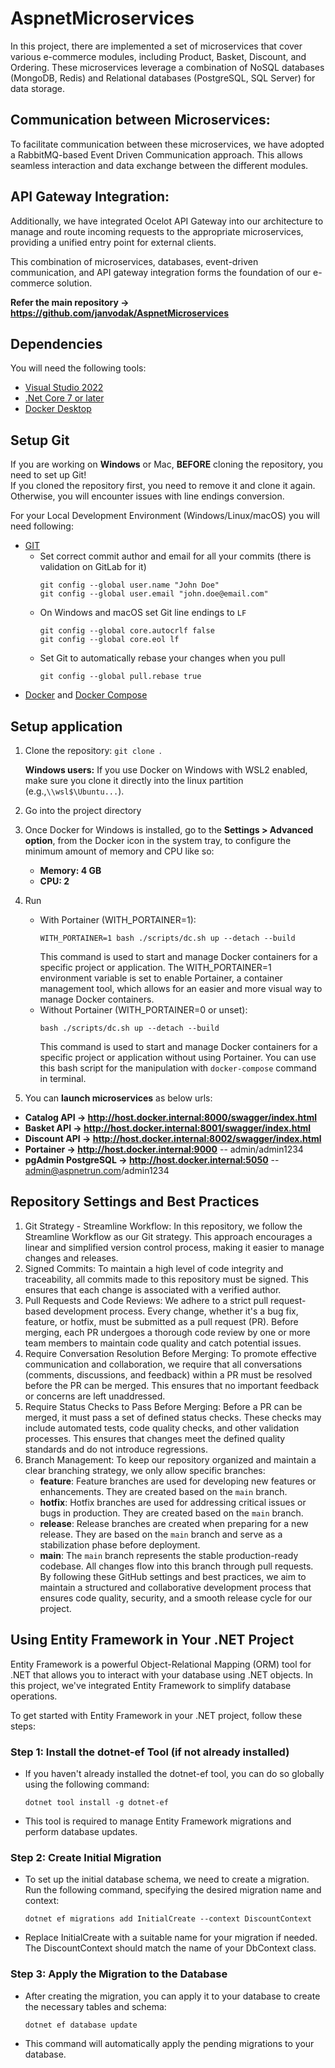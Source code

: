 # AspnetMicroservices

In this project, there are implemented a set of microservices that cover various e-commerce modules, including Product, Basket, Discount, and Ordering. These microservices leverage a combination of NoSQL databases (MongoDB, Redis) and Relational databases (PostgreSQL, SQL Server) for data storage.

## Communication between Microservices:

To facilitate communication between these microservices, we have adopted a RabbitMQ-based Event Driven Communication approach. This allows seamless interaction and data exchange between the different modules.

## API Gateway Integration:

Additionally, we have integrated Ocelot API Gateway into our architecture to manage and route incoming requests to the appropriate microservices, providing a unified entry point for external clients.

This combination of microservices, databases, event-driven communication, and API gateway integration forms the foundation of our e-commerce solution.

**Refer the main repository -> https://github.com/janvodak/AspnetMicroservices**

## Dependencies
You will need the following tools:

* [Visual Studio 2022](https://visualstudio.microsoft.com/downloads/)
* [.Net Core 7 or later](https://dotnet.microsoft.com/en-us/download/dotnet/7.0) 
* [Docker Desktop](https://www.docker.com/products/docker-desktop)

## Setup Git
If you are working on **Windows** or Mac, **BEFORE** cloning the repository, you need to set up Git!  
If you cloned the repository first, you need to remove it and clone it again. Otherwise, you will encounter issues with line endings conversion.

For your Local Development Environment (Windows/Linux/macOS) you will need following:

* [GIT](https://git-scm.com/downloads)
	* Set correct commit author and email for all your commits (there is validation on GitLab for it)
		```
		git config --global user.name "John Doe"
		git config --global user.email "john.doe@email.com"
		```
	* On Windows and macOS set Git line endings to `LF`
		```
		git config --global core.autocrlf false
		git config --global core.eol lf
		```
	* Set Git to automatically rebase your changes when you pull
		```
		git config --global pull.rebase true
		```
* [Docker](https://www.docker.com/get-started) and [Docker Compose](https://docs.docker.com/compose/install)

## Setup application
1. Clone the repository: `git clone `.
   
   **Windows users:** If you use Docker on Windows with WSL2 enabled, make sure you clone it directly into the linux partition (e.g.,`\\wsl$\Ubuntu...`).
1. Go into the project directory
1. Once Docker for Windows is installed, go to the **Settings > Advanced option**, from the Docker icon in the system tray, to configure the minimum amount of memory and CPU like so:
	* **Memory: 4 GB**
	* **CPU: 2**
1. Run
	* With Portainer (WITH_PORTAINER=1):
		```
		WITH_PORTAINER=1 bash ./scripts/dc.sh up --detach --build
		```
		This command is used to start and manage Docker containers for a specific project or application. The WITH_PORTAINER=1 environment variable is set to enable Portainer, a container management tool, which allows for an easier and more visual way to manage Docker containers.
	* Without Portainer (WITH_PORTAINER=0 or unset):
		```
		bash ./scripts/dc.sh up --detach --build
		```
		This command is used to start and manage Docker containers for a specific project or application without using Portainer. You can use this bash script for the manipulation with `docker-compose` command in terminal.
1. You can **launch microservices** as below urls:

* **Catalog API -> http://host.docker.internal:8000/swagger/index.html**
* **Basket API -> http://host.docker.internal:8001/swagger/index.html**
* **Discount API -> http://host.docker.internal:8002/swagger/index.html**
* **Portainer -> http://host.docker.internal:9000**   -- admin/admin1234
* **pgAdmin PostgreSQL -> http://host.docker.internal:5050**   -- admin@aspnetrun.com/admin1234


## Repository Settings and Best Practices

1. Git Strategy - Streamline Workflow:
In this repository, we follow the Streamline Workflow as our Git strategy. This approach encourages a linear and simplified version control process, making it easier to manage changes and releases.
1. Signed Commits:
To maintain a high level of code integrity and traceability, all commits made to this repository must be signed. This ensures that each change is associated with a verified author.
1. Pull Requests and Code Reviews:
We adhere to a strict pull request-based development process. Every change, whether it's a bug fix, feature, or hotfix, must be submitted as a pull request (PR). Before merging, each PR undergoes a thorough code review by one or more team members to maintain code quality and catch potential issues.
1. Require Conversation Resolution Before Merging:
To promote effective communication and collaboration, we require that all conversations (comments, discussions, and feedback) within a PR must be resolved before the PR can be merged. This ensures that no important feedback or concerns are left unaddressed.
1. Require Status Checks to Pass Before Merging:
Before a PR can be merged, it must pass a set of defined status checks. These checks may include automated tests, code quality checks, and other validation processes. This ensures that changes meet the defined quality standards and do not introduce regressions.
1. Branch Management:
To keep our repository organized and maintain a clear branching strategy, we only allow specific branches:
	* **feature**: Feature branches are used for developing new features or enhancements. They are created based on the `main` branch.
	* **hotfix**: Hotfix branches are used for addressing critical issues or bugs in production. They are created based on the `main` branch.
	* **release**: Release branches are created when preparing for a new release. They are based on the `main` branch and serve as a stabilization phase before deployment.
	* **main**: The `main` branch represents the stable production-ready codebase. All changes flow into this branch through pull requests.
By following these GitHub settings and best practices, we aim to maintain a structured and collaborative development process that ensures code quality, security, and a smooth release cycle for our project.

## Using Entity Framework in Your .NET Project
Entity Framework is a powerful Object-Relational Mapping (ORM) tool for .NET that allows you to interact with your database using .NET objects. In this project, we've integrated Entity Framework to simplify database operations.

To get started with Entity Framework in your .NET project, follow these steps:

### Step 1: Install the dotnet-ef Tool (if not already installed)

* If you haven't already installed the dotnet-ef tool, you can do so globally using the following command:
	```
	dotnet tool install -g dotnet-ef
	```
* This tool is required to manage Entity Framework migrations and perform database updates.

### Step 2: Create Initial Migration

* To set up the initial database schema, we need to create a migration. Run the following command, specifying the desired migration name and context:
	```
	dotnet ef migrations add InitialCreate --context DiscountContext
	```
* Replace InitialCreate with a suitable name for your migration if needed. The DiscountContext should match the name of your DbContext class.

### Step 3: Apply the Migration to the Database

* After creating the migration, you can apply it to your database to create the necessary tables and schema:
	```
	dotnet ef database update
	```
* This command will automatically apply the pending migrations to your database.
